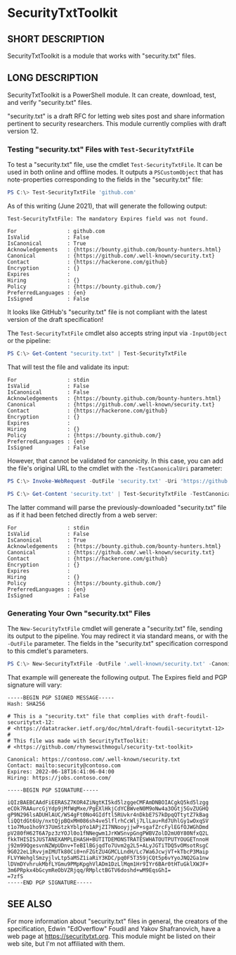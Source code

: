 # SecurityTxtToolkit

## SHORT DESCRIPTION
SecurityTxtToolkit is a module that works with "security.txt" files.

## LONG DESCRIPTION
SecurityTxtToolkit is a PowerShell module.   It can create, download, test, and verify "security.txt" files.

"security.txt" is a draft RFC for letting  web sites post and share information pertinent to security researchers.  This module currently complies with draft version 12.

### Testing "security.txt" Files with `Test-SecurityTxtFile`
To test a "security.txt" file, use the cmdlet `Test-SecurityTxtFile`.  It can be used in both online and offline modes.  It outputs a `PSCustomObject` that has note-properties corresponding to the fields in the "security.txt" file:

```powershell
PS C:\> Test-SecurityTxtFile 'github.com'
```

As of this writing (June 2021), that will generate the following output:
```
Test-SecurityTxtFile: The mandatory Expires field was not found.

For                : github.com
IsValid            : False
IsCanonical        : True
Acknowledgements   : {https://bounty.github.com/bounty-hunters.html}
Canonical          : {https://github.com/.well-known/security.txt}
Contact            : {https://hackerone.com/github}
Encryption         : {}
Expires            :
Hiring             : {}
Policy             : {https://bounty.github.com/}
PreferredLanguages : {en}
IsSigned           : False
```

It looks like GitHub's "security.txt" file is not compliant with the latest version of the draft specification!

The `Test-SecurityTxtFile` cmdlet also accepts string input via `-InputObject` or the pipeline:
```powershell
PS C:\> Get-Content "security.txt" | Test-SecurityTxtFile
```

That will test the file and validate its input:
```
For                : stdin
IsValid            : False
IsCanonical        : False
Acknowledgements   : {https://bounty.github.com/bounty-hunters.html}
Canonical          : {https://github.com/.well-known/security.txt}
Contact            : {https://hackerone.com/github}
Encryption         : {}
Expires            :
Hiring             : {}
Policy             : {https://bounty.github.com/}
PreferredLanguages : {en}
IsSigned           : False
```

However, that cannot be validated for canonicity. In this case, you can add the file's original URL to the cmdlet with the `-TestCanonicalUri` parameter:
```powershell
PS C:\> Invoke-WebRequest -OutFile 'security.txt' -Uri 'https://github.com/.well-known/security.txt'

PS C:\> Get-Content 'security.txt' | Test-SecurityTxtFile -TestCanonicalUri 'https://github.com/.well-known/security.txt'
```

The latter command will parse the previously-downloaded "security.txt" file as if it had been fetched directly from a web server:
```
For                : stdin
IsValid            : False
IsCanonical        : True
Acknowledgements   : {https://bounty.github.com/bounty-hunters.html}
Canonical          : {https://github.com/.well-known/security.txt}
Contact            : {https://hackerone.com/github}
Encryption         : {}
Expires            :
Hiring             : {}
Policy             : {https://bounty.github.com/}
PreferredLanguages : {en}
IsSigned           : False
```

### Generating Your Own "security.txt" Files
The `New-SecurityTxtFile` cmdlet will generate a "security.txt" file, sending its output to the pipeline. You may redirect it via standard means, or with the `-OutFile` parameter.   The fields in the "security.txt" specification correspond to this cmdlet's parameters.
```powershell
PS C:\> New-SecurityTxtFile -OutFile '.well-known/security.txt' -Canonical "https://contoso.com/.well-known/security.txt" -Contact "mailto:security@contoso.com" -Hiring "https://jobs.contoso.com"
```

That example will genereate the following output. The Expires field and PGP signature will vary:
```
-----BEGIN PGP SIGNED MESSAGE-----
Hash: SHA256

# This is a "security.txt" file that complies with draft-foudil-securitytxt-12:
# <https://datatracker.ietf.org/doc/html/draft-foudil-securitytxt-12>
#
# This file was made with SecurityTxtToolkit:
# <https://github.com/rhymeswithmogul/security-txt-toolkit>

Canonical: https://contoso.com/.well-known/security.txt
Contact: mailto:security@contoso.com
Expires: 2022-06-18T16:41:06-04:00
Hiring: https://jobs.contoso.com/

-----BEGIN PGP SIGNATURE-----

iQIzBAEBCAAdFiEERASZ7KOR4ZiNgtKI5kd5lzggeCMFAmDNBOIACgkQ5kd5lzgg
eCOk7RAAurcGjYdp9jMfWqMxe/PgEXlHkjCdYCBWveN0M9oNw4a3OGtj5GvZUGHQ
gP9N296lsADUHlAUC/WS4gFt0No4GIdftl5RUvkr4nDkbE7S7kDpqQTtytZ7kBag
liQQtdGt6Uy/nxtQjpBQxMH086sh4ve5lflrhCcWlj7LlLau+Rd7UhlGy1wOxqSV
t1o7Muo1ho9Y37UmStzkYblpYo1APjZI7NNooyjjwP+sgafZrcFylEGfOJWGhDmd
pV280fH62T6A7pz3zYOJl0o1fNNegwm1JrKWSnvpGngPWBVZolD2mU0Y80NfxQ2L
fkkTHISISJUSTANEXAMPLEHASH+BUTITDEMONSTRATESWHATOUTPUTYOUGETnnoH
j92m99QgesvnNZWpUDnv+TeBIlBGjqdTo7Uvm2g2L5+ALyJGTiTDQ5vOMsotRsgC
9G022eL1RvvjmIMUTk80Ci0+nFZGtZU4GMCLLndH/Lc7Wa6JcwjVT+kTbcP3Maip
FLVYWehglSmzyjlvLtp5aMSZ1iaRiY3KDC/pq0F5T359jCQt5p6vYyoJNQ2Ga1nw
lDVmDYvhrukMbfLYGmu9PMpKpghVlADm1DzLlMqm1Hr9IYr6BAr0tHTuGklXWJF+
3m6PRpkx4bGcymReObVZRjqq/RMplctBGTV6doshd+wM9EqsGhI=
=7zfS
-----END PGP SIGNATURE-----
```

## SEE ALSO
For more information about "security.txt" files in general, the creators of the specification, Edwin "EdOverflow" Foudil and Yakov Shafranovich, have a web page at https://securitytxt.org.  This module might be listed on their web site, but I'm not affiliated with them.

